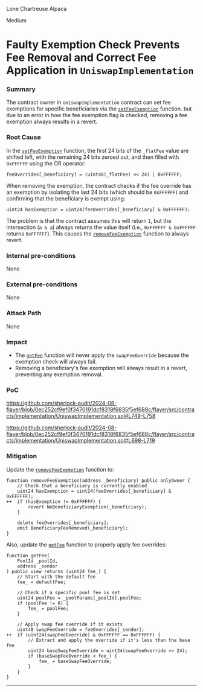 Lone Chartreuse Alpaca

Medium

# Faulty Exemption Check Prevents Fee Removal and Correct Fee Application in `UniswapImplementation`

### Summary

The contract owner in `UniswapImplementation` contract can set fee exemptions for specific beneficiaries via the [`setFeeExemption`](https://github.com/sherlock-audit/2024-08-flayer/blob/0ec252cf9ef0f3470191dcf8318f6835f5ef688c/flayer/src/contracts/implementation/UniswapImplementation.sol#L729-L740) function. but due to an error in how the fee exemption flag is checked, removing a fee exemption always results in a revert.

### Root Cause

In the [`setFeeExemption`](https://github.com/sherlock-audit/2024-08-flayer/blob/0ec252cf9ef0f3470191dcf8318f6835f5ef688c/flayer/src/contracts/implementation/UniswapImplementation.sol#L729-L740) function, the first 24 bits of the `_flatFee` value are shifted left, with the remaining 24 bits zeroed out, and then filled with `0xFFFFFF` using the OR operator:
```solidity
feeOverrides[_beneficiary] = (uint48(_flatFee) << 24) | 0xFFFFFF;
```
When removing the exemption, the contract checks if the fee override has an exemption by isolating the last 24 bits (which should be `0xFFFFFF`) and confirming that the beneficiary is exempt using:
```solidity
uint24 hasExemption = uint24(feeOverrides[_beneficiary] & 0xFFFFFF);
```
The problem is that the contract assumes this will return `1`, but the intersection (`a & a`) always returns the value itself (i.e., `0xFFFFFF & 0xFFFFFF` returns `0xFFFFFF`). This causes the [`removeFeeExemption`](https://github.com/sherlock-audit/2024-08-flayer/blob/0ec252cf9ef0f3470191dcf8318f6835f5ef688c/flayer/src/contracts/implementation/UniswapImplementation.sol#L749-L758) function to always revert.


### Internal pre-conditions

None

### External pre-conditions

None

### Attack Path

None

### Impact

- The [`getFee`](https://github.com/sherlock-audit/2024-08-flayer/blob/0ec252cf9ef0f3470191dcf8318f6835f5ef688c/flayer/src/contracts/implementation/UniswapImplementation.sol#L698-L719) function will never apply the `swapFeeOverride` because the exemption check will always fail.
- Removing a beneficiary's fee exemption will always result in a revert, preventing any exemption removal.


### PoC

https://github.com/sherlock-audit/2024-08-flayer/blob/0ec252cf9ef0f3470191dcf8318f6835f5ef688c/flayer/src/contracts/implementation/UniswapImplementation.sol#L749-L758

https://github.com/sherlock-audit/2024-08-flayer/blob/0ec252cf9ef0f3470191dcf8318f6835f5ef688c/flayer/src/contracts/implementation/UniswapImplementation.sol#L698-L719

### Mitigation

Update the [`removeFeeExemption`](https://github.com/sherlock-audit/2024-08-flayer/blob/0ec252cf9ef0f3470191dcf8318f6835f5ef688c/flayer/src/contracts/implementation/UniswapImplementation.sol#L749-L758) function to:
```solidity
function removeFeeExemption(address _beneficiary) public onlyOwner {
    // Check that a beneficiary is currently enabled
    uint24 hasExemption = uint24(feeOverrides[_beneficiary] & 0xFFFFFF);
++  if (hasExemption != 0xFFFFFF) {
        revert NoBeneficiaryExemption(_beneficiary);
    }

    delete feeOverrides[_beneficiary];
    emit BeneficiaryFeeRemoved(_beneficiary);
}
```
Also, update the [`getFee`](https://github.com/sherlock-audit/2024-08-flayer/blob/0ec252cf9ef0f3470191dcf8318f6835f5ef688c/flayer/src/contracts/implementation/UniswapImplementation.sol#L698-L719) function to properly apply fee overrides:
```solidity
function getFee(
    PoolId _poolId,
    address _sender
) public view returns (uint24 fee_) {
    // Start with the default fee
    fee_ = defaultFee;

    // Check if a specific pool fee is set
    uint24 poolFee = _poolParams[_poolId].poolFee;
    if (poolFee != 0) {
        fee_ = poolFee;
    }

    // Apply swap fee override if it exists
    uint48 swapFeeOverride = feeOverrides[_sender];
++  if (uint24(swapFeeOverride) & 0xFFFFFF == 0xFFFFFF) {
        // Extract and apply the override if it's less than the base fee
        uint24 baseSwapFeeOverride = uint24(swapFeeOverride >> 24);
        if (baseSwapFeeOverride < fee_) {
            fee_ = baseSwapFeeOverride;
        }
    }
}
```

---
